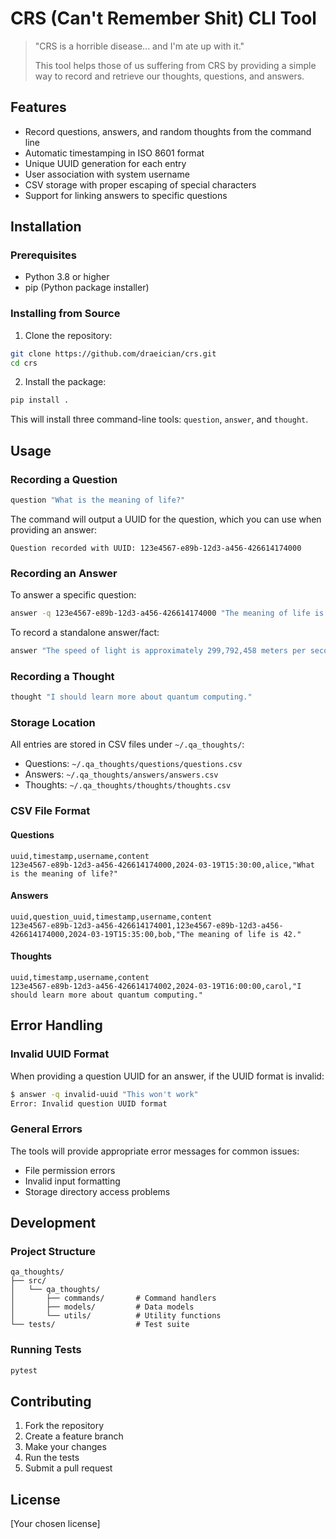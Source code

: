 # CRS (Can't Remember Shit) CLI Tool

> "CRS is a horrible disease... and I'm ate up with it." 
> 
> This tool helps those of us suffering from CRS by providing a simple way to record and retrieve our thoughts, questions, and answers.

## Features

- Record questions, answers, and random thoughts from the command line
- Automatic timestamping in ISO 8601 format
- Unique UUID generation for each entry
- User association with system username
- CSV storage with proper escaping of special characters
- Support for linking answers to specific questions

## Installation

### Prerequisites

- Python 3.8 or higher
- pip (Python package installer)

### Installing from Source

1. Clone the repository:
```bash
git clone https://github.com/draeician/crs.git
cd crs
```

2. Install the package:
```bash
pip install .
```

This will install three command-line tools: `question`, `answer`, and `thought`.

## Usage

### Recording a Question

```bash
question "What is the meaning of life?"
```

The command will output a UUID for the question, which you can use when providing an answer:
```
Question recorded with UUID: 123e4567-e89b-12d3-a456-426614174000
```

### Recording an Answer

To answer a specific question:
```bash
answer -q 123e4567-e89b-12d3-a456-426614174000 "The meaning of life is 42."
```

To record a standalone answer/fact:
```bash
answer "The speed of light is approximately 299,792,458 meters per second."
```

### Recording a Thought

```bash
thought "I should learn more about quantum computing."
```

### Storage Location

All entries are stored in CSV files under `~/.qa_thoughts/`:
- Questions: `~/.qa_thoughts/questions/questions.csv`
- Answers: `~/.qa_thoughts/answers/answers.csv`
- Thoughts: `~/.qa_thoughts/thoughts/thoughts.csv`

### CSV File Format

#### Questions
```csv
uuid,timestamp,username,content
123e4567-e89b-12d3-a456-426614174000,2024-03-19T15:30:00,alice,"What is the meaning of life?"
```

#### Answers
```csv
uuid,question_uuid,timestamp,username,content
123e4567-e89b-12d3-a456-426614174001,123e4567-e89b-12d3-a456-426614174000,2024-03-19T15:35:00,bob,"The meaning of life is 42."
```

#### Thoughts
```csv
uuid,timestamp,username,content
123e4567-e89b-12d3-a456-426614174002,2024-03-19T16:00:00,carol,"I should learn more about quantum computing."
```

## Error Handling

### Invalid UUID Format
When providing a question UUID for an answer, if the UUID format is invalid:
```bash
$ answer -q invalid-uuid "This won't work"
Error: Invalid question UUID format
```

### General Errors
The tools will provide appropriate error messages for common issues:
- File permission errors
- Invalid input formatting
- Storage directory access problems

## Development

### Project Structure
```
qa_thoughts/
├── src/
│   └── qa_thoughts/
│       ├── commands/       # Command handlers
│       ├── models/         # Data models
│       └── utils/          # Utility functions
└── tests/                  # Test suite
```

### Running Tests
```bash
pytest
```

## Contributing

1. Fork the repository
2. Create a feature branch
3. Make your changes
4. Run the tests
5. Submit a pull request

## License

[Your chosen license] 
